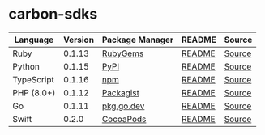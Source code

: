 # carbon-sdks

|Language|Version|Package Manager|README|Source|
|-|-|-|-|-|
|Ruby|0.1.13|[RubyGems](https://rubygems.org/gems/carbon_ruby_sdk/versions/0.1.13)|[README](https://github.com/Carbon-for-Developers/carbon-sdks/tree/HEAD/ruby#readme)|[Source](https://github.com/Carbon-for-Developers/carbon-sdks/tree/HEAD/ruby)|
|Python|0.1.15|[PyPI](https://pypi.org/project/carbon-python-sdk/0.1.15)|[README](https://github.com/Carbon-for-Developers/carbon-sdks/tree/HEAD/python#readme)|[Source](https://github.com/Carbon-for-Developers/carbon-sdks/tree/HEAD/python)|
|TypeScript|0.1.16|[npm](https://www.npmjs.com/package/carbon-typescript-sdk/v/0.1.16)|[README](https://github.com/Carbon-for-Developers/carbon-sdks/tree/HEAD/typescript#readme)|[Source](https://github.com/Carbon-for-Developers/carbon-sdks/tree/HEAD/typescript)|
|PHP (8.0+)|0.1.12|[Packagist](https://packagist.org/packages/konfig/carbon-php-sdk#0.1.12)|[README](https://github.com/Carbon-for-Developers/carbon-php-sdk/tree/HEAD/php#readme)|[Source](https://github.com/Carbon-for-Developers/carbon-php-sdk/tree/HEAD/php)|
|Go|0.1.11|[pkg.go.dev](https://pkg.go.dev/github.com/Carbon-for-Developers/carbon-sdks/go)|[README](https://github.com/Carbon-for-Developers/carbon-sdks/tree/HEAD/go#readme)|[Source](https://github.com/Carbon-for-Developers/carbon-sdks/tree/HEAD/go)|
|Swift|0.2.0|[CocoaPods](https://cocoapods.org/pods/CarbonAI)|[README](https://github.com/Carbon-for-Developers/carbon-swift-sdk/tree/HEAD/swift#readme)|[Source](https://github.com/Carbon-for-Developers/carbon-swift-sdk/tree/HEAD/swift)|